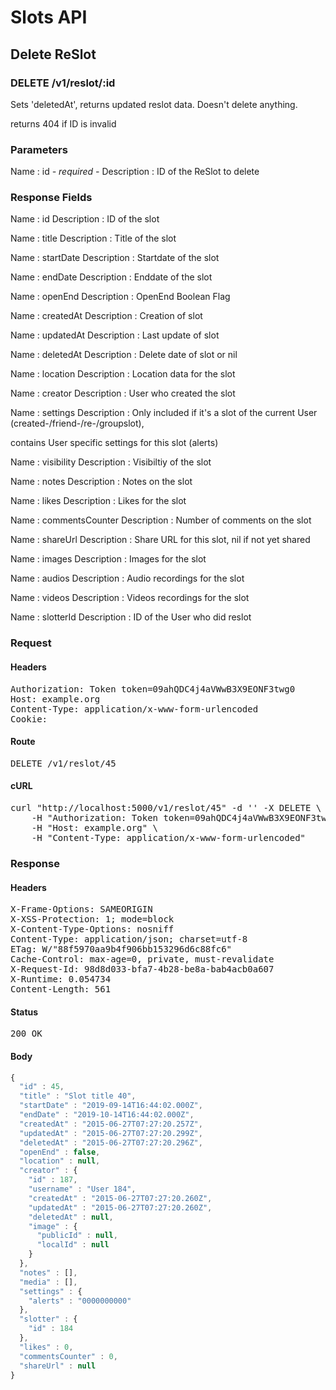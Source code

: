 # Slots API

## Delete ReSlot

### DELETE /v1/reslot/:id

Sets &#39;deletedAt&#39;, returns updated reslot data. Doesn&#39;t delete anything.

returns 404 if ID is invalid

### Parameters

Name : id *- required -*
Description : ID of the ReSlot to delete


### Response Fields

Name : id
Description : ID of the slot

Name : title
Description : Title of the slot

Name : startDate
Description : Startdate of the slot

Name : endDate
Description : Enddate of the slot

Name : openEnd
Description : OpenEnd Boolean Flag

Name : createdAt
Description : Creation of slot

Name : updatedAt
Description : Last update of slot

Name : deletedAt
Description : Delete date of slot or nil

Name : location
Description : Location data for the slot

Name : creator
Description : User who created the slot

Name : settings
Description : Only included if it&#39;s a slot of the current User (created-/friend-/re-/groupslot),

contains User specific settings for this slot (alerts)

Name : visibility
Description : Visibiltiy of the slot

Name : notes
Description : Notes on the slot

Name : likes
Description : Likes for the slot

Name : commentsCounter
Description : Number of comments on the slot

Name : shareUrl
Description : Share URL for this slot, nil if not yet shared

Name : images
Description : Images for the slot

Name : audios
Description : Audio recordings for the slot

Name : videos
Description : Videos recordings for the slot

Name : slotterId
Description : ID of the User who did reslot

### Request

#### Headers

<pre>Authorization: Token token=09ahQDC4j4aVWwB3X9EONF3twg0
Host: example.org
Content-Type: application/x-www-form-urlencoded
Cookie: </pre>

#### Route

<pre>DELETE /v1/reslot/45</pre>

#### cURL

<pre class="request">curl &quot;http://localhost:5000/v1/reslot/45&quot; -d &#39;&#39; -X DELETE \
	-H &quot;Authorization: Token token=09ahQDC4j4aVWwB3X9EONF3twg0&quot; \
	-H &quot;Host: example.org&quot; \
	-H &quot;Content-Type: application/x-www-form-urlencoded&quot;</pre>

### Response

#### Headers

<pre>X-Frame-Options: SAMEORIGIN
X-XSS-Protection: 1; mode=block
X-Content-Type-Options: nosniff
Content-Type: application/json; charset=utf-8
ETag: W/&quot;88f5970aa9b4f906bb153296d6c88fc6&quot;
Cache-Control: max-age=0, private, must-revalidate
X-Request-Id: 98d8d033-bfa7-4b28-be8a-bab4acb0a607
X-Runtime: 0.054734
Content-Length: 561</pre>

#### Status

<pre>200 OK</pre>

#### Body

```javascript
{
  "id" : 45,
  "title" : "Slot title 40",
  "startDate" : "2019-09-14T16:44:02.000Z",
  "endDate" : "2019-10-14T16:44:02.000Z",
  "createdAt" : "2015-06-27T07:27:20.257Z",
  "updatedAt" : "2015-06-27T07:27:20.299Z",
  "deletedAt" : "2015-06-27T07:27:20.296Z",
  "openEnd" : false,
  "location" : null,
  "creator" : {
    "id" : 187,
    "username" : "User 184",
    "createdAt" : "2015-06-27T07:27:20.260Z",
    "updatedAt" : "2015-06-27T07:27:20.260Z",
    "deletedAt" : null,
    "image" : {
      "publicId" : null,
      "localId" : null
    }
  },
  "notes" : [],
  "media" : [],
  "settings" : {
    "alerts" : "0000000000"
  },
  "slotter" : {
    "id" : 184
  },
  "likes" : 0,
  "commentsCounter" : 0,
  "shareUrl" : null
}
```
